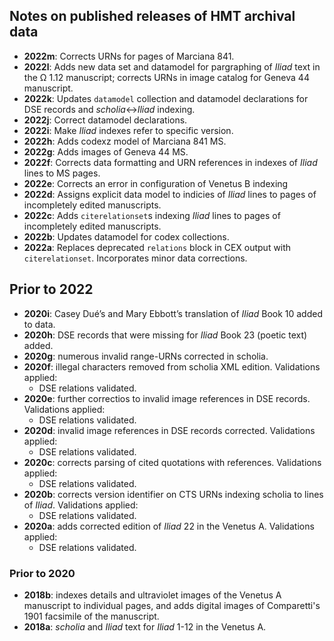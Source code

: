 

## Notes on published releases of HMT archival data

- **2022m**: Corrects URNs for pages of Marciana 841.
- **2022l**: Adds new data set and datamodel for pargraphing of *Iliad* text in the Ω 1.12 manuscript; corrects URNs in image catalog for Geneva 44 manuscript.
- **2022k**: Updates `datamodel` collection and datamodel declarations for DSE records and *scholia*<->*Iliad* indexing.
- **2022j**: Correct datamodel declarations.
- **2022i**: Make *Iliad* indexes refer to specific version.
- **2022h**: Adds codexz model of Marciana 841 MS.
- **2022g**: Adds images of Geneva 44 MS.
- **2022f**: Corrects data formatting and URN references in indexes of *Iliad* lines to MS pages.
- **2022e**: Corrects an error in configuration of Venetus B indexing
- **2022d**: Assigns explicit data model to indicies of *Iliad* lines to pages of incompletely edited manuscripts.
- **2022c**: Adds `citerelationset`s indexing *Iliad* lines to pages of incompletely edited manuscripts.
- **2022b**: Updates datamodel for codex collections.
- **2022a**: Replaces deprecated `relations` block in CEX output with `citerelationset`. Incorporates minor data corrections.

## Prior to 2022

- **2020i**: Casey Dué’s and Mary Ebbott’s translation of *Iliad* Book 10 added to data.
- **2020h**: DSE records that were missing for *Iliad* Book 23 (poetic text) added.
- **2020g**: numerous invalid range-URNs corrected in scholia.
- **2020f**: illegal characters removed from scholia XML edition.  Validations applied:
    - DSE relations validated.
- **2020e**: further correctios to invalid image references in DSE records.  Validations applied:
    - DSE relations validated.
- **2020d**: invalid image references in DSE records corrected.  Validations applied:
    - DSE relations validated.
- **2020c**: corrects parsing of cited quotations with references.  Validations applied:
    - DSE relations validated.
- **2020b**: corrects version identifier on CTS URNs indexing scholia to lines of *Iliad*.  Validations applied:
    - DSE relations validated.
- **2020a**: adds corrected edition of *Iliad* 22 in the Venetus A.  Validations applied:  
    - DSE relations validated.


### Prior to 2020

-  **2018b**:  indexes details and ultraviolet images of the Venetus A manuscript to individual pages, and adds digital images of Comparetti's 1901 facsimile of the manuscript.
-  **2018a**:  *scholia* and *Iliad* text for *Iliad* 1-12 in the Venetus A.

